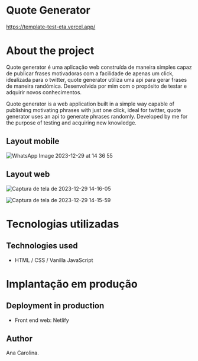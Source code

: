 # Quote Generator
https://template-test-eta.vercel.app/

# About the project

<p>Quote generator é uma aplicação web construída de maneira simples capaz de publicar frases motivadoras com a facilidade de apenas um click, idealizada para o twitter, quote generator utiliza uma api para gerar frases de maneira randómica. Desenvolvida por mim com o propósito de testar e adquirir novos conhecimentos.

Quote generator is a web application built in a simple way capable of publishing motivating phrases with just one click, ideal for twitter, quote generator uses an api to generate phrases randomly. Developed by me for the purpose of testing and acquiring new knowledge.</p>


<h2>Layout mobile</h2>

![WhatsApp Image 2023-12-29 at 14 36 55](https://github.com/carolina-mcd/template-test/assets/82965208/2966d753-a6ee-47ac-b1f2-3d67aa1037cd)






<h2>Layout web</h2>

![Captura de tela de 2023-12-29 14-16-05](https://github.com/carolina-mcd/template-test/assets/82965208/021469fe-4e7a-41de-8b2f-d1580297d364)

![Captura de tela de 2023-12-29 14-15-59](https://github.com/carolina-mcd/template-test/assets/82965208/ce018fc3-eb4e-4d6b-8c39-a6a446ddc4f3)




# Tecnologias utilizadas
## Technologies used


- HTML / CSS / Vanilla JavaScript

# Implantação em produção
## Deployment in production

- Front end web: Netlify


## Author
Ana Carolina.
